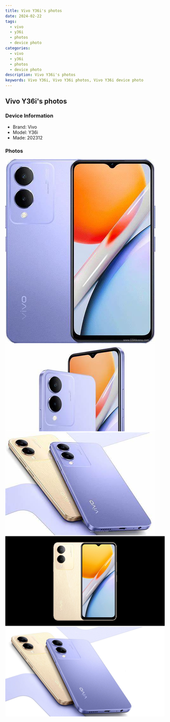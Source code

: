```yaml
---
title: Vivo Y36i's photos
date: 2024-02-22
tags: 
  - vivo
  - y36i
  - photos
  - device photo
categories: 
  - vivo
  - y36i
  - photos
  - device photo
description: Vivo Y36i's photos
keywords: Vivo Y36i, Vivo Y36i photos, Vivo Y36i device photo
---
```


## Vivo Y36i's photos

### Device Information

- Brand: Vivo
- Model: Y36i
- Made: 202312

### Photos

![/images/best-assets/devices/vivo/vivo-y36i/1.jpg](/images/best-assets/devices/vivo/vivo-y36i/1.jpg)
![/images/best-assets/devices/vivo/vivo-y36i/2.jpg](/images/best-assets/devices/vivo/vivo-y36i/2.jpg)
![/images/best-assets/devices/vivo/vivo-y36i/3.jpg](/images/best-assets/devices/vivo/vivo-y36i/3.jpg)
![/images/best-assets/devices/vivo/vivo-y36i/4.jpg](/images/best-assets/devices/vivo/vivo-y36i/4.jpg)
![/images/best-assets/devices/vivo/vivo-y36i/5.jpg](/images/best-assets/devices/vivo/vivo-y36i/5.jpg)
